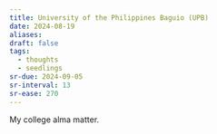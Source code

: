 ```yaml
---
title: University of the Philippines Baguio (UPB)
date: 2024-08-19
aliases: 
draft: false
tags:
  - thoughts
  - seedlings
sr-due: 2024-09-05
sr-interval: 13
sr-ease: 270
---
```

My college alma matter.